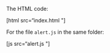 The HTML code:

\[html src=“index.html "\]

For the file `alert.js` in the same folder:

\[js src=“alert.js "\]
